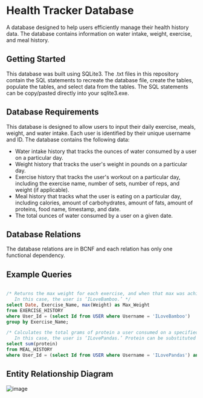 # Health Tracker Database
A database designed to help users efficiently manage their health history data. The database contains information on water intake, weight, exercise, and meal history.

## Getting Started
This database was built using SQLite3. The .txt files in this repository contain the SQL statements to recreate the database file, create the tables, populate the tables, and select data from the tables. The SQL statements can be copy/pasted directly into your sqlite3.exe.

## Database Requirements
This database is designed to allow users to input their daily exercise, meals, weight, and water intake. Each user is identified by their unique username and ID. The database contains the following data:

* Water intake history that tracks the ounces of water consumed by a user on a particular day.
* Weight history that tracks the user's weight in pounds on a particular day.
* Exercise history that tracks the user's workout on a particular day, including the exercise name, number of sets, number of reps, and weight (if applicable).
* Meal history that tracks what the user is eating on a particular day, including calories, amount of carbohydrates, amount of fats, amount of proteins, food name, timestamp, and date.
* The total ounces of water consumed by a user on a given date.
## Database Relations
The database relations are in BCNF and each relation has only one functional dependency.

## Example Queries
```SQL

/* Returns the max weight for each exercise, and when that max was achieved for a particular user. 
   In this case, the user is ‘ILoveBamboo.’ */
select Date, Exercise_Name, max(Weight) as Max_Weight
from EXERCISE_HISTORY
where User_Id = (select Id from USER where Username = 'ILoveBamboo')
group by Exercise_Name;

/* Calculates the total grams of protein a user consumed on a specified day. 
   In this case, the user is ‘ILovePandas.’ Protein can be substituted with any other nutrient to find that nutrient’s total as well. */
select sum(protein)
from MEAL_HISTORY
where User_Id = (select Id from USER where Username = 'ILovePandas') and Date = date('now', '-2 day');
```

## Entity Relationship Diagram
![image](https://user-images.githubusercontent.com/76570188/192075481-fc5aaa71-a20b-4d03-8731-02363dd293cd.png)
